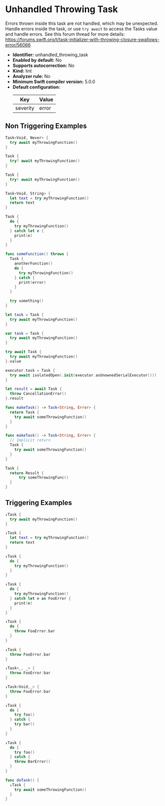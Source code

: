 # Unhandled Throwing Task

Errors thrown inside this task are not handled, which may be unexpected. Handle errors inside the task, or use `try await` to access the Tasks value and handle errors. See this forum thread for more details: https://forums.swift.org/t/task-initializer-with-throwing-closure-swallows-error/56066

* **Identifier:** unhandled_throwing_task
* **Enabled by default:** No
* **Supports autocorrection:** No
* **Kind:** lint
* **Analyzer rule:** No
* **Minimum Swift compiler version:** 5.0.0
* **Default configuration:**
  <table>
  <thead>
  <tr><th>Key</th><th>Value</th></tr>
  </thead>
  <tbody>
  <tr>
  <td>
  severity
  </td>
  <td>
  error
  </td>
  </tr>
  </tbody>
  </table>

## Non Triggering Examples

```swift
Task<Void, Never> {
  try await myThrowingFunction()
}
```

```swift
Task {
  try? await myThrowingFunction()
}
```

```swift
Task {
  try! await myThrowingFunction()
}
```

```swift
Task<Void, String> {
  let text = try myThrowingFunction()
  return text
}
```

```swift
Task {
  do {
    try myThrowingFunction()
  } catch let e {
    print(e)
  }
}
```

```swift
func someFunction() throws {
  Task {
    anotherFunction()
    do {
      try myThrowingFunction()
    } catch {
      print(error)
    }
  }

  try something()
}
```

```swift
let task = Task {
  try await myThrowingFunction()
}
```

```swift
var task = Task {
  try await myThrowingFunction()
}
```

```swift
try await Task {
  try await myThrowingFunction()
}.value
```

```swift
executor.task = Task {
  try await isolatedOpen(.init(executor.asUnownedSerialExecutor()))
}
```

```swift
let result = await Task {
  throw CancellationError()
}.result
```

```swift
func makeTask() -> Task<String, Error> {
  return Task {
    try await someThrowingFunction()
  }
}
```

```swift
func makeTask() -> Task<String, Error> {
  // Implicit return
  Task {
    try await someThrowingFunction()
  }
}
```

```swift
Task {
  return Result {
      try someThrowingFunc()
  }
}
```

## Triggering Examples

```swift
↓Task {
  try await myThrowingFunction()
}
```

```swift
↓Task {
  let text = try myThrowingFunction()
  return text
}
```

```swift
↓Task {
  do {
    try myThrowingFunction()
  }
}
```

```swift
↓Task {
  do {
    try myThrowingFunction()
  } catch let e as FooError {
    print(e)
  }
}
```

```swift
↓Task {
  do {
    throw FooError.bar
  }
}
```

```swift
↓Task {
  throw FooError.bar
}
```

```swift
↓Task<_, _> {
  throw FooError.bar
}
```

```swift
↓Task<Void,_> {
  throw FooError.bar
}
```

```swift
↓Task {
  do {
    try foo()
  } catch {
    try bar()
  }
}
```

```swift
↓Task {
  do {
    try foo()
  } catch {
    throw BarError()
  }
}
```

```swift
func doTask() {
  ↓Task {
    try await someThrowingFunction()
  }
}
```